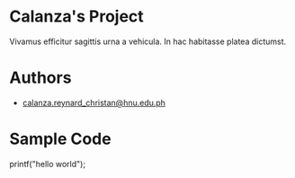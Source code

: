 # Calanza's Project
Vivamus efficitur sagittis urna a vehicula. In hac habitasse platea dictumst.
# Authors
- <calanza.reynard_christan@hnu.edu.ph>

# Sample Code
printf("hello world");

